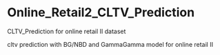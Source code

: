 # Online_Retail2_CLTV_Prediction
CLTV_Prediction for online retail II dataset

cltv prediction with BG/NBD and GammaGamma model for online retail II
